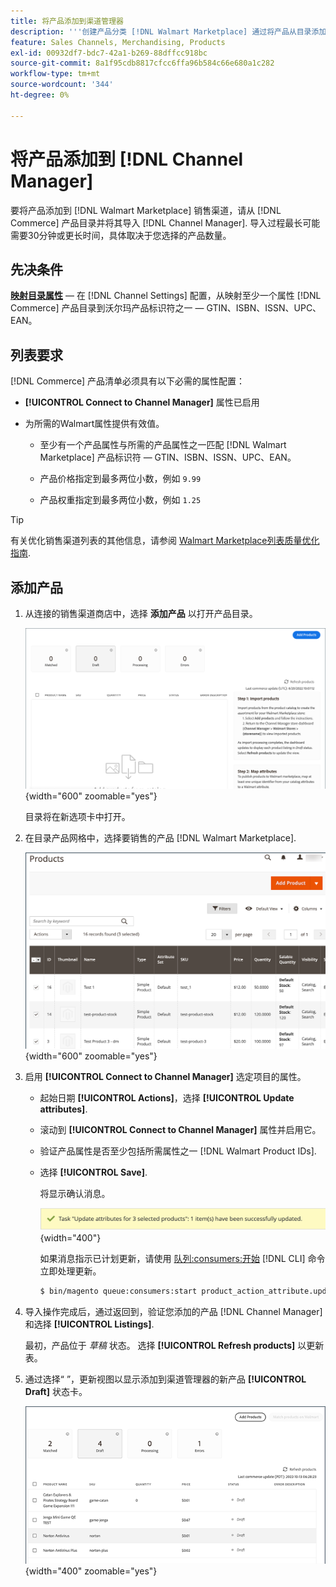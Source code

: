 ```yaml
---
title: 将产品添加到渠道管理器
description: '''创建产品分类 [!DNL Walmart Marketplace] 通过将产品从目录添加到Channel Manager中配置的销售渠道来进行销售。”'
feature: Sales Channels, Merchandising, Products
exl-id: 00932df7-bdc7-42a1-b269-88dffcc918bc
source-git-commit: 8a1f95cdb8817cfcc6ffa96b584c66e680a1c282
workflow-type: tm+mt
source-wordcount: '344'
ht-degree: 0%

---
```



# 将产品添加到 [!DNL Channel Manager]

要将产品添加到 [!DNL Walmart Marketplace] 销售渠道，请从 [!DNL Commerce] 产品目录并将其导入 [!DNL Channel Manager].
导入过程最长可能需要30分钟或更长时间，具体取决于您选择的产品数量。

## 先决条件

**[映射目录属性](map-catalog-attributes.md)** — 在 [!DNL Channel Settings] 配置，从映射至少一个属性 [!DNL Commerce] 产品目录到沃尔玛产品标识符之一 — GTIN、ISBN、ISSN、UPC、EAN。

## 列表要求

[!DNL Commerce] 产品清单必须具有以下必需的属性配置：

- **[!UICONTROL Connect to Channel Manager]** 属性已启用

- 为所需的Walmart属性提供有效值。

   - 至少有一个产品属性与所需的产品属性之一匹配 [!DNL Walmart Marketplace] 产品标识符 — GTIN、ISBN、ISSN、UPC、EAN。

   - 产品价格指定到最多两位小数，例如 `9.99`

   - 产品权重指定到最多两位小数，例如 `1.25`

>[!TIP]
>
>有关优化销售渠道列表的其他信息，请参阅 [Walmart Marketplace列表质量优化指南](https://marketplace.walmart.com/wp-content/uploads/2020/09/WMP_listing_quality_optimization_guide.pdf).

## 添加产品

1. 从连接的销售渠道商店中，选择 **添加产品** 以打开产品目录。

   ![将产品添加到Sales Channel商店](assets/add-initial-products-to-connected-channel.png){width="600" zoomable="yes"}

   目录将在新选项卡中打开。

1. 在目录产品网格中，选择要销售的产品 [!DNL Walmart Marketplace].

   ![将产品发送到销售渠道商店](assets/select-products-from-catalog.png){width="600" zoomable="yes"}

1. 启用 **[!UICONTROL Connect to Channel Manager]** 选定项目的属性。

   - 起始日期 **[!UICONTROL Actions]**，选择 **[!UICONTROL Update attributes]**.

   - 滚动到 **[!UICONTROL Connect to Channel Manager]** 属性并启用它。

   - 验证产品属性是否至少包括所需属性之一 [!DNL Walmart Product IDs].

   - 选择 **[!UICONTROL Save]**.

     将显示确认消息。

     ![产品从目录导入到销售渠道确认消息](assets/product-import-from-catalog-confirmation.png){width="400"}

     如果消息指示已计划更新，请使用 [队列:consumers:开始](https://experienceleague.adobe.com/docs/commerce-operations/configuration-guide/cli/start-message-queues.html) [!DNL CLI] 命令立即处理更新。

     ```bash
     $ bin/magento queue:consumers:start product_action_attribute.update
     ```

1. 导入操作完成后，通过返回到，验证您添加的产品 [!DNL Channel Manager] 和选择 **[!UICONTROL Listings]**.

   最初，产品位于 *草稿* 状态。 选择 **[!UICONTROL Refresh products]** 以更新表。

1. 通过选择“ ”，更新视图以显示添加到渠道管理器的新产品 **[!UICONTROL Draft]** 状态卡。

   ![产品已导入到连接的销售渠道](assets/products-in-marketplace-sales-channel.png){width="400" zoomable="yes"}


